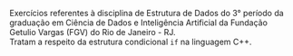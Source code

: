 Exercícios referentes à disciplina de Estrutura de Dados do 3° período da graduação em Ciência de Dados e Inteligência Artificial da Fundação Getulio Vargas (FGV) do Rio de Janeiro - RJ.  
Tratam a respeito da estrutura condicional `if` na linguagem C++.
